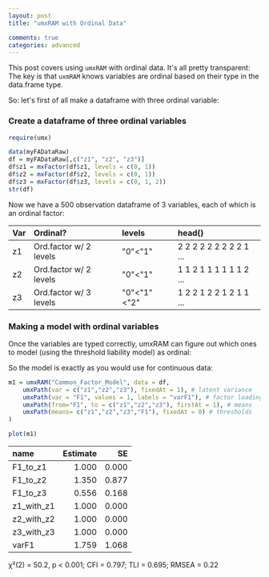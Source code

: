 ```yaml
---
layout: post
title: "umxRAM with Ordinal Data"

comments: true
categories: advanced
---
```


This post covers using `umxRAM` with ordinal data. It's all pretty transparent: The key is that `uxmRAM` knows variables are ordinal based on their type in the data.frame type.

So: let's first of all make a dataframe with three ordinal variable:

	
### Create a dataframe of three ordinal variables

```r
require(umx)

data(myFADataRaw)
df = myFADataRaw[,c("z1", "z2", "z3")]
df$z1 = mxFactor(df$z1, levels = c(0, 1))
df$z2 = mxFactor(df$z2, levels = c(0, 1))
df$z3 = mxFactor(df$z3, levels = c(0, 1, 2))    
str(df)
```

Now we have a 500 observation dataframe of 3 variables, each of which is an ordinal factor:

| Var | Ordinal?              | levels      | head()                  |
|:---|:-----------------------|:------------|:------------------------|
| z1 | Ord.factor w/ 2 levels | "0"<"1"     | 2 2 2 2 2 2 2 2 2 1 ... |
| z2 | Ord.factor w/ 2 levels | "0"<"1"     | 1 1 2 1 1 1 1 1 1 2 ... |
| z3 | Ord.factor w/ 3 levels | "0"<"1"<"2" | 1 2 2 1 2 2 1 2 1 1 ... |

### Making a model with ordinal variables

Once the variables are typed correctly, umxRAM can figure out which ones to model (using the threshold liability model) as ordinal:

So the model is exactly as you would use for continuous data:

```r
m1 = umxRAM("Common_Factor_Model", data = df,
	umxPath(var = c("z1","z2","z3"), fixedAt = 1), # latent variance
	umxPath(var = "F1", values = 1, labels = "varF1"), # factor loadings
	umxPath(from="F1", to = c("z1","z2","z3"), firstAt = 1), # means
	umxPath(means= c("z1","z2","z3","F1"), fixedAt = 0) # thresholds
)

plot(m1)
```

|name       | Estimate|    SE|
|:----------|--------:|-----:|
|F1_to_z1   |    1.000| 0.000|
|F1_to_z2   |    1.350| 0.877|
|F1_to_z3   |    0.556| 0.168|
|z1_with_z1 |    1.000| 0.000|
|z2_with_z2 |    1.000| 0.000|
|z3_with_z3 |    1.000| 0.000|
|varF1      |    1.759| 1.068|

χ²(2) = 50.2, p < 0.001; CFI = 0.797; TLI = 0.695; RMSEA = 0.22
